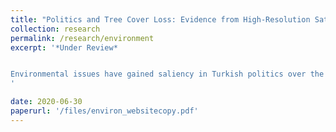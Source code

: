 ```yaml
---
title: "Politics and Tree Cover Loss: Evidence from High-Resolution Satellite Data"
collection: research
permalink: /research/environment
excerpt: '*Under Review*


Environmental issues have gained saliency in Turkish politics over the last decade, especially after the Gezi Park demonstrations. However, no systemic empirical evidence exists to inform us about the relationship between politics and tree cover in Turkey. Although Turkey witnessed significant tree loss over the last decades, we do not know how much of this damage is attributed to politics. Using high-resolution satellite data, this paper provides the first empirical relationship between local politics and tree loss. The results show that districts with Justice and Development Party (AKP) mayors have higher tree loss by around a combined area of 62 football pitches on average. These results imply that local governments can have a substantial impact on the environment despite their limited effect in the design of environmental policies.
'

date: 2020-06-30
paperurl: '/files/environ_websitecopy.pdf'
---
```


